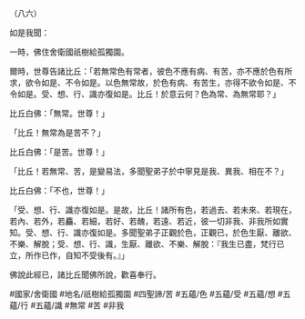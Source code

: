 （八六）

如是我聞：

一時，佛住舍衛國祇樹給孤獨園。

爾時，世尊告諸比丘：「若無常色有常者，彼色不應有病、有苦，亦不應於色有所求，欲令如是、不令如是。以色無常故，於色有病、有苦生，亦得不欲令如是、不令如是。受、想、行、識亦復如是。比丘！於意云何？色為常、為無常耶？」

比丘白佛：「無常。世尊！」

「比丘！無常為是苦不？」

比丘白佛：「是苦。世尊！」

「比丘！若無常、苦，是變易法，多聞聖弟子於中寧見是我、異我、相在不？」

比丘白佛：「不也，世尊！」

「受、想、行、識亦復如是。是故，比丘！諸所有色，若過去、若未來、若現在，若內、若外，若麤、若細，若好、若醜，若遠、若近，彼一切非我、非我所如實知。受、想、行、識亦復如是。多聞聖弟子正觀於色，正觀已，於色生厭、離欲、不樂、解脫；受、想、行、識，生厭、離欲、不樂、解脫：『我生已盡，梵行已立，所作已作，自知不受後有。』」

佛說此經已，諸比丘聞佛所說，歡喜奉行。

#國家/舍衛國
#地名/祇樹給孤獨園
#四聖諦/苦
#五蘊/色
#五蘊/受
#五蘊/想
#五蘊/行
#五蘊/識
#無常
#苦
#非我
